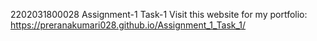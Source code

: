 2202031800028
Assignment-1
Task-1
Visit this website for my portfolio: https://preranakumari028.github.io/Assignment_1_Task_1/
